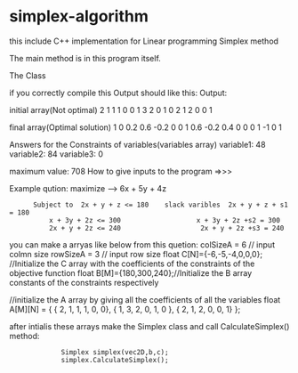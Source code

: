 # simplex-algorithm
this include C++ implementation for Linear programming Simplex method

The main method is in this program itself.

The Class

if you correctly compile this Output should like this: Output:

initial array(Not optimal)
2 1 1 1 0 0 
1 3 2 0 1 0 
2 1 2 0 0 1 

 
final array(Optimal solution)
1 0 0.2 0.6 -0.2 0 
0 1 0.6 -0.2 0.4 0 
0 0 1 -1 0 1 

Answers for the Constraints of variables(variables array)
variable1: 48
variable2: 84
variable3: 0

maximum value: 708
How to give inputs to the program =>>>

Example qution: maximize --> 6x + 5y + 4z

	      Subject to  2x + y + z <= 180    slack varibles  2x + y + z + s1 = 180  
			  x + 3y + 2z <= 300                   x + 3y + 2z +s2 = 300
			  2x + y + 2z <= 240                    2x + y + 2z +s3 = 240
you can make a arryas like below from this quetion: colSizeA = 6 // input colmn size rowSizeA = 3 // input row size float C[N]={-6,-5,-4,0,0,0}; //Initialize the C array with the coefficients of the constraints of the objective function float B[M]={180,300,240};//Initialize the B array constants of the constraints respectively

//initialize the A array by giving all the coefficients of all the variables float A[M][N] = { { 2, 1, 1, 1, 0, 0}, { 1, 3, 2, 0, 1, 0 }, { 2, 1, 2, 0, 0, 1} };

after intialis these arrays make the Simplex class and call CalculateSimplex() method:

                 Simplex simplex(vec2D,b,c);
                 simplex.CalculateSimplex();
